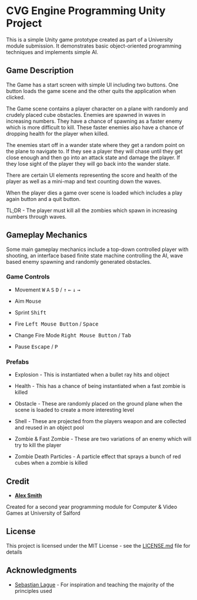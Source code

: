 # CVG Engine Programming Unity Project

This is a simple Unity game prototype created as part of a University module submission. It demonstrates basic object-oriented programming techniques and implements simple AI.

## Game Description

The Game has a start screen with simple UI including two buttons. One button loads the game scene and the other quits the application when clicked.

The Game scene contains a player character on a plane with randomly and crudely placed cube obstacles. Enemies are spawned in waves in increasing numbers. They have a chance of spawning as a faster enemy which is more difficult to kill. These faster enemies also have a chance of dropping health for the player when killed.

The enemies start off in a wander state where they get a random point on the plane to navigate to. If they see a player they will chase until they get close enough and then go into an attack state and damage the player. If they lose sight of the player they will go back into the wander state.

There are certain UI elements representing the score and health of the player as well as a mini-map and text counting down the waves.

When the player dies a game over scene is loaded which includes a play again button and a quit button.

TL;DR - The player must kill all the zombies which spawn in increasing numbers through waves.

## Gameplay Mechanics

Some main gameplay mechanics include a top-down controlled player with shooting, an interface based finite state machine controlling the AI, wave based enemy spawning and randomly generated obstacles.

### Game Controls

* Movement <kbd>W</kbd> <kbd>A</kbd> <kbd>S</kbd> <kbd>D</kbd> / <kbd>&uarr;</kbd> <kbd>&larr;</kbd> <kbd>&darr;</kbd> <kbd>&rarr;</kbd>

* Aim <kbd>Mouse</kbd>

* Sprint <kbd>Shift</kbd>

* Fire <kbd>Left Mouse Button</kbd> / <kbd>Space</kbd>

* Change Fire Mode <kbd>Right Mouse Button</kbd> / <kbd>Tab</kbd>

* Pause <kbd>Escape</kbd> / <kbd>P</kbd>

### Prefabs

* Explosion - This is instantiated when a bullet ray hits and object

* Health - This has a chance of being instantiated when a fast zombie is killed

* Obstacle - These are randomly placed on the ground plane when the scene is loaded to create a more interesting level

* Shell - These are projected from the players weapon and are collected and reused in an object pool

* Zombie & Fast Zombie - These are two variations of an enemy which will try to kill the player

* Zombie Death Particles - A particle effect that sprays a bunch of red cubes when a zombie is killed

## Credit

* [**Alex Smith**](https://github.com/alexsmith1095)

Created for a second year programming module for Computer & Video Games at University of Salford

## License

This project is licensed under the MIT License - see the [LICENSE.md](LICENSE.md) file for details

## Acknowledgments

* [Sebastian Lague](https://www.youtube.com/user/Cercopithecan/) - For inspiration and teaching the majority of the principles used
